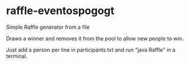 # raffle-eventospogogt
Simple Raffle generator from a file

Draws a winner and removes it from the pool to allow new people to win.

Just add a person per line in participants.txt and run "java Raffle" in a terminal.